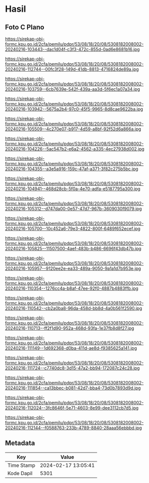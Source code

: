 # Hasil

## Foto C Plano

https://sirekap-obj-formc.kpu.go.id/2cfa/pemilu/pdpr/53/08/18/20/08/5308182008002-20240216-103443--dac1d04f-c3f3-472c-855d-0ad6e8681b16.jpg

https://sirekap-obj-formc.kpu.go.id/2cfa/pemilu/pdpr/53/08/18/20/08/5308182008002-20240216-112744--00fc3f28-149d-41db-8813-4716824de89a.jpg

https://sirekap-obj-formc.kpu.go.id/2cfa/pemilu/pdpr/53/08/18/20/08/5308182008002-20240216-103759--6cb7639e-542f-439a-aa3d-5f6ec1a07a34.jpg

https://sirekap-obj-formc.kpu.go.id/2cfa/pemilu/pdpr/53/08/18/20/08/5308182008002-20240216-103942--5675a2b4-97c0-45f5-9965-8d8cae9622ba.jpg

https://sirekap-obj-formc.kpu.go.id/2cfa/pemilu/pdpr/53/08/18/20/08/5308182008002-20240216-105509--4c270e07-b917-4d59-a8bf-92f52d6a866a.jpg

https://sirekap-obj-formc.kpu.go.id/2cfa/pemilu/pdpr/53/08/18/20/08/5308182008002-20240216-104226--5ac547b2-e6a2-4562-a335-4ec27938d002.jpg

https://sirekap-obj-formc.kpu.go.id/2cfa/pemilu/pdpr/53/08/18/20/08/5308182008002-20240216-104355--a3e5a916-159c-47af-a371-3f82c275b5bc.jpg

https://sirekap-obj-formc.kpu.go.id/2cfa/pemilu/pdpr/53/08/18/20/08/5308182008002-20240216-104941--468d28cb-5f0a-4e70-adfa-e5187795a300.jpg

https://sirekap-obj-formc.kpu.go.id/2cfa/pemilu/pdpr/53/08/18/20/08/5308182008002-20240216-105312--d747da00-0e57-47d7-967b-3609030f9079.jpg

https://sirekap-obj-formc.kpu.go.id/2cfa/pemilu/pdpr/53/08/18/20/08/5308182008002-20240216-105700--10c452a6-79e3-4822-800f-6489f652ecef.jpg

https://sirekap-obj-formc.kpu.go.id/2cfa/pemilu/pdpr/53/08/18/20/08/5308182008002-20240216-105825--11507500-4aef-483b-b486-6696f43db47b.jpg

https://sirekap-obj-formc.kpu.go.id/2cfa/pemilu/pdpr/53/08/18/20/08/5308182008002-20240216-105957--9120ee2e-ea33-489a-9050-9a1a1d7b953e.jpg

https://sirekap-obj-formc.kpu.go.id/2cfa/pemilu/pdpr/53/08/18/20/08/5308182008002-20240216-110354--1276cc4a-b8af-47ee-92f0-4887b4883ffb.jpg

https://sirekap-obj-formc.kpu.go.id/2cfa/pemilu/pdpr/53/08/18/20/08/5308182008002-20240216-110542--cb2a0ba8-96da-458d-bb8d-4a0b561f2590.jpg

https://sirekap-obj-formc.kpu.go.id/2cfa/pemilu/pdpr/53/08/18/20/08/5308182008002-20240216-110713--ff2f1d90-952a-468d-93fa-1e37fb8d8f27.jpg

https://sirekap-obj-formc.kpu.go.id/2cfa/pemilu/pdpr/53/08/18/20/08/5308182008002-20240216-111149--1d692368-d0ba-411d-ae8d-f9385625a141.jpg

https://sirekap-obj-formc.kpu.go.id/2cfa/pemilu/pdpr/53/08/18/20/08/5308182008002-20240216-111724--c7740dc8-3d15-47a2-bb94-172087c24c28.jpg

https://sirekap-obj-formc.kpu.go.id/2cfa/pemilu/pdpr/53/08/18/20/08/5308182008002-20240216-111854--ca13bbec-b081-42d7-bba4-73d0b7893d9d.jpg

https://sirekap-obj-formc.kpu.go.id/2cfa/pemilu/pdpr/53/08/18/20/08/5308182008002-20240216-112024--3fc8646f-5e71-4603-8e99-dee3112cb7d5.jpg

https://sirekap-obj-formc.kpu.go.id/2cfa/pemilu/pdpr/53/08/18/20/08/5308182008002-20240216-112144--f0588763-233b-4789-8840-28aaa56ebbbd.jpg


## Metadata

| Key        | Value               |
| ---------- | ------------------- |
| Time Stamp | 2024-02-17 13:05:41 |
| Kode Dapil | 5301                |



